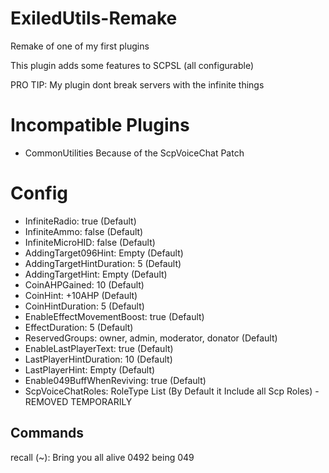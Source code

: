 # ExiledUtils-Remake
Remake of one of my first plugins

This plugin adds some features to SCPSL (all configurable)

PRO TIP: My plugin dont break servers with the infinite things

# Incompatible Plugins
- CommonUtilities Because of the ScpVoiceChat Patch

# Config
- InfiniteRadio: true (Default)
- InfiniteAmmo: false (Default)
- InfiniteMicroHID: false (Default)
- AddingTarget096Hint: Empty (Default)
- AddingTargetHintDuration: 5 (Default)
- AddingTargetHint: Empty (Default)
- CoinAHPGained: 10 (Default)
- CoinHint: +10AHP (Default)
- CoinHintDuration: 5 (Default)
- EnableEffectMovementBoost: true (Default)
- EffectDuration: 5 (Default)
- ReservedGroups: owner, admin, moderator, donator (Default)
- EnableLastPlayerText: true (Default)
- LastPlayerHintDuration: 10 (Default)
- LastPlayerHint: Empty (Default)
- Enable049BuffWhenReviving: true (Default)
- ScpVoiceChatRoles: RoleType List (By Default it Include all Scp Roles) - REMOVED TEMPORARILY

## Commands
recall (~): Bring you all alive 0492 being 049
